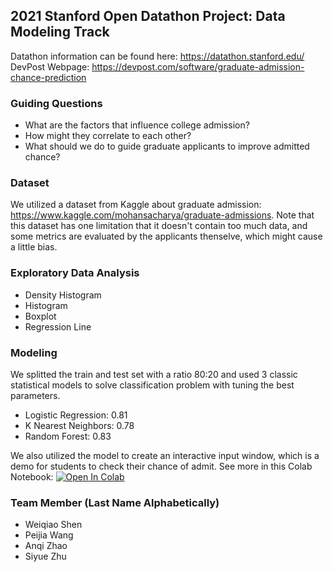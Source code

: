 ## 2021 Stanford Open Datathon Project: Data Modeling Track
Datathon information can be found here: https://datathon.stanford.edu/
DevPost Webpage: https://devpost.com/software/graduate-admission-chance-prediction

### Guiding Questions
- What are the factors that influence college admission? 
- How might they correlate to each other?
- What should we do to guide graduate applicants to improve admitted chance?

### Dataset
We utilized a dataset from Kaggle about graduate admission: https://www.kaggle.com/mohansacharya/graduate-admissions. Note that this dataset has one limitation that it doesn't contain too much data, and some metrics are evaluated by the applicants thenselve, which might cause a little bias. 

### Exploratory Data Analysis
- Density Histogram
- Histogram
- Boxplot
- Regression Line

### Modeling
We splitted the train and test set with a ratio 80:20 and used 3 classic statistical models to solve classification problem with tuning the best parameters. 
- Logistic Regression: 0.81
- K Nearest Neighbors: 0.78
- Random Forest: 0.83

We also utilized the model to create an interactive input window, which is a demo for students to check their chance of admit. See more in this Colab Notebook: <a href="https://colab.research.google.com/github/angelazhao2552/stanford-datathon-team211/blob/main/SODP_Team_211.ipynb" target="_parent"><img src="https://colab.research.google.com/assets/colab-badge.svg" alt="Open In Colab"/></a>

### Team Member (Last Name Alphabetically)
- Weiqiao Shen
- Peijia Wang
- Anqi Zhao
- Siyue Zhu
